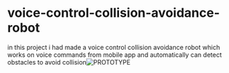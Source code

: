 # voice-control-collision-avoidance-robot
in this project i had made a voice control collision avoidance robot which works on voice commands from mobile app and automatically can detect obstacles to avoid collision![PROTOTYPE](https://user-images.githubusercontent.com/86315266/132643281-8b63f48f-b089-4118-b80e-cba1e88c6ff5.jpeg)

